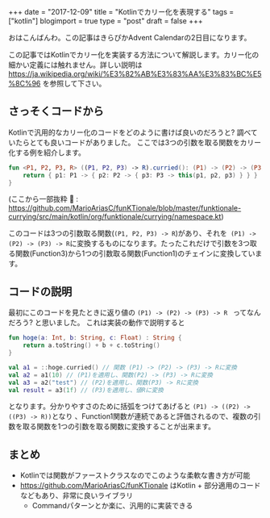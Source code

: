 +++
date = "2017-12-09"
title = "Kotlinでカリー化を表現する"
tags = ["kotlin"]
blogimport = true
type = "post"
draft = false
+++

おはこんばんわ。この記事はきらぴかAdvent Calendarの2日目になります。

この記事ではKotlinでカリー化を実装する方法について解説します。カリー化の細かい定義には触れません。詳しい説明は https://ja.wikipedia.org/wiki/%E3%82%AB%E3%83%AA%E3%83%BC%E5%8C%96 を参照して下さい。


## さっそくコードから

Kotlinで汎用的なカリー化のコードをどのように書けば良いのだろうと? 調べていたらとても良いコードがありました。
ここでは3つの引数を取る関数をカリー化する例を紹介します。

```kotlin
fun <P1, P2, P3, R> ((P1, P2, P3) -> R).curried(): (P1) -> (P2) -> (P3) -> R {
	return { p1: P1 -> { p2: P2 -> { p3: P3 -> this(p1, p2, p3) } } }
}
```

(ここから一部抜粋 :pray: : https://github.com/MarioAriasC/funKTionale/blob/master/funktionale-currying/src/main/kotlin/org/funktionale/currying/namespace.kt)

このコードは3つの引数取る関数(`(P1, P2, P3) -> R`)があり、それを` (P1) -> (P2) -> (P3) -> R`に変換するものになります。たったこれだけで引数を3つ取る関数(Function3)から1つの引数取る関数(Function1)のチェインに変換しています。


## コードの説明

最初にこのコードを見たときに返り値の `(P1) -> (P2) -> (P3) -> R ` ってなんだろう? と思いました。
これは実装の動作で説明すると

```kotlin
fun hoge(a: Int, b: String, c: Float) : String {
	return a.toString() + b + c.toString()
}

val a1 = ::hoge.curried() // 関数 (P1) -> (P2) -> (P3) -> Rに変換
val a2 = a1(10) // (P1)を適用し、関数(P2) -> (P3) -> Rに変換
val a3 = a2("test") // (P2)を適用し、関数(P3) -> Rに変換
val result = a3(1f) // (P3)を適用し、値Rに変換
```

となります。分かりやすさのために括弧をつけてあげると `(P1) -> ((P2) -> ((P3) -> R))`となり 、Function1関数が連続であると評価されるので、複数の引数を取る関数を1つの引数を取る関数に変換することが出来ます。

## まとめ

- Kotlinでは関数がファーストクラスなのでこのような柔軟な書き方が可能
- https://github.com/MarioAriasC/funKTionale はKotlin + 部分適用のコードなどもあり、非常に良いライブラリ
    - Commandパターンとか楽に、汎用的に実装できる
